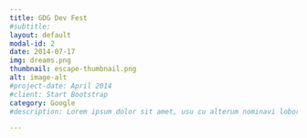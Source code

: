 ```yaml
---
title: GDG Dev Fest
#subtitle: 
layout: default
modal-id: 2
date: 2014-07-17
img: dreams.png
thumbnail: escape-thumbnail.png
alt: image-alt
#project-date: April 2014
#client: Start Bootstrap
category: Google
#description: Lorem ipsum dolor sit amet, usu cu alterum nominavi lobortis. At duo novum diceret. Tantas apeirian vix et, usu sanctus postulant inciderint ut, populo diceret necessitatibus in vim. Cu eum dicam feugiat noluisse.

---
```

